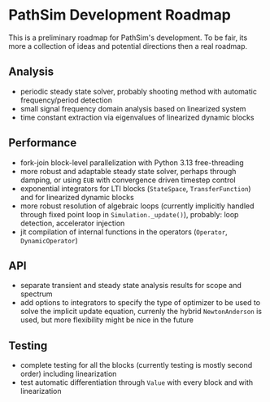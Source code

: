 # PathSim Development Roadmap

This is a preliminary roadmap for PathSim's development. To be fair, its more a collection of ideas and potential directions then a real roadmap.


## Analysis

- periodic steady state solver, probably shooting method with automatic frequency/period detection
- small signal frequency domain analysis based on linearized system
- time constant extraction via eigenvalues of linearized dynamic blocks


## Performance

- fork-join block-level parallelization with Python 3.13 free-threading
- more robust and adaptable steady state solver, perhaps through damping, or using `EUB` with convergence driven timestep control
- exponential integrators for LTI blocks (`StateSpace`, `TransferFunction`) and for linearized dynamic blocks
- more robust resolution of algebraic loops (currently implicitly handled through fixed point loop in `Simulation._update()`), probably: loop detection, accelerator injection
- jit compilation of internal functions in the operators (`Operator`, `DynamicOperator`)


## API

- separate transient and steady state analysis results for scope and spectrum
- add options to integrators to specify the type of optimizer to be used to solve the implicit update equation, currenly the hybrid `NewtonAnderson` is used, but more flexibility might be nice in the future


## Testing

- complete testing for all the blocks (currently testing is mostly second order) including linearization
- test automatic differentiation through `Value` with every block and with linearization
